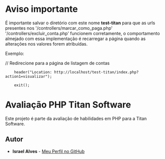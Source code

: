 # Aviso importante
É importante salvar o diretório com este nome **test-titan** para que as urls presentes nos '/controllers/marcar_como_paga.php' '/controllers/excluir_conta.php'  funcionem corretamente, o comportamento almejado com essa implementação é recarregar a página quando as alterações nos valores forem atribuídas. 

Exemplo: 

// Redirecione para a página de listagem de contas
        
        header("Location: http://localhost/test-titan/index.php?action1=visualizar");
        
        exit();
# Avaliação PHP Titan Software

Este projeto é parte da avaliação de habilidades em PHP para a Titan Software.

## Autor

* **Israel Alves** - [Meu Perfil no GitHub](https://github.com/Khaldewey)

